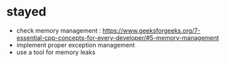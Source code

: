 # stayed
- check memory management : https://www.geeksforgeeks.org/7-essential-cpp-concepts-for-every-developer/#5-memory-management
- implement proper exception management
- use a tool for memory leaks